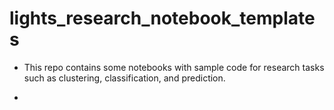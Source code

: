# lights_research_notebook_templates

- This repo contains some notebooks with sample code for research tasks such as clustering, classification, and prediction.

- 

